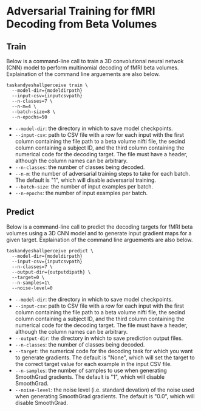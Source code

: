 # Adversarial Training for fMRI Decoding from Beta Volumes

## Train

Below is a command-line call to train a 3D convolutional neural netwok (CNN) model to perform multinomial decoding of fMRI beta volumes. Explaination of the command line arguements are also below.

```
taskandyeshallperceive train \
  --model-dir={modeldirpath}
  --input-csv={inputcsvpath}
  --n-classes=7 \
  --n-m=4 \
  --batch-size=8 \
  --n-epochs=50
```

- `--model-dir`: the directory in which to save model checkpoints.
- `--input-csv`: path to CSV file with a row for each input with the first column containing the file path to a beta volume nifti file, the secind column containing a subject ID, and the third column containing the numerical code for the decoding target. The file must have a header, although the column names can be arbitrary.
- `--n-classes`: the number of classes being decoded.
- `--n-m`: the number of adversarial training steps to take for each batch. The default is "1", which will disable adversarial training.
- `--batch-size`: the number of input examples per batch.
- `--n-epochs`: the number of input examples per batch.



## Predict

Below is a command-line call to predict the decoding targets for fMRI beta volumes using a 3D CNN model and to generate input gradient maps for a given target. Explaination of the command line arguements are also below.

```
taskandyeshallperceive predict \
  --model-dir={modeldirpath}
  --input-csv={inputcsvpath}
  --n-classes=7 \
  --output-dir={outputdipath} \
  --target=0 \
  --n-samples=1\
  --noise-level=0
```

- `--model-dir`: the directory in which to save model checkpoints.
- `--input-csv`: path to CSV file with a row for each input with the first column containing the file path to a beta volume nifti file, the secind column containing a subject ID, and the third column containing the numerical code for the decoding target. The file must have a header, although the column names can be arbitrary.
- `--output-dir`: the directory in which to save prediction output files.
- `--n-classes`: the number of classes being decoded.
- `--target`: the numerical code for the decoding task for which you want to generate gradients. The default is "None", which will set the target to the correct target value for each example in the input CSV file.
- `--n-samples`: the number of samples to use when generating SmoothGrad gradients. The default is "1", which will disable SmoothGrad.
- `--noise-level`: the noise level (i.e. standard devation) of the noise used when generating SmoothGrad gradients. The default is "0.0", which will disable SmoothGrad.
